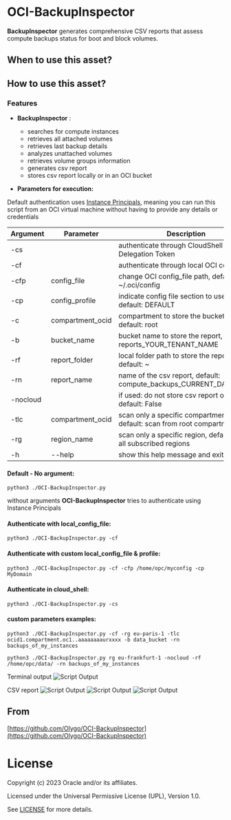 # OCI-BackupInspector

**BackupInspector** generates comprehensive CSV reports that assess compute backups status for boot and block volumes.

## When to use this asset?
 
## How to use this asset?

### Features 
- **BackupInspector** :
	- searches for compute instances
	- retrieves all attached volumes
	- retrieves last backup details
	- analyzes unattached volumes
	- retrieves volume groups information
	- generates csv report
	- stores csv report locally or in an OCI bucket 


- **Parameters for execution:**

Default authentication uses [Instance Principals](https://docs.public.oneportal.content.oci.oraclecloud.com/en-us/iaas/Content/Identity/Tasks/callingservicesfrominstances.htm), meaning you can run this script from an OCI virtual machine without having to provide any details or credentials

| Argument      | Parameter         | Description                                                          |
| -----------   | ----------------- | -------------------------------------------------------------------- |
| -cs           |                   | authenticate through CloudShell Delegation Token                     | 
| -cf           |                   | authenticate through local OCI config_file                           | 
| -cfp          | config_file       | change OCI config_file path, default: ~/.oci/config                  | 
| -cp           | config_profile    | indicate config file section to use, default: DEFAULT                | 
| -c            | compartment_ocid  | compartment to store the bucket report, default: root                | 
| -b            | bucket_name       | bucket name to store the report, default: reports_YOUR_TENANT_NAME   | 
| -rf           | report_folder     | local folder path to store the report, default: ~                    | 
| -rn           | report_name       | name of the csv report, default: compute_backups_CURRENT_DATE_TIME   | 
| -nocloud      |                   | if used: do not store csv report on OCI, default: False              | 
| -tlc          | compartment_ocid  | scan only a specific compartment, default: scan from root compartment| 
| -rg           | region_name       | scan only a specific region, default: scan all subscribed regions    | 
| -h            | --help            | show this help message and exit                                      | 

#### Default - No argument:
	
	python3 ./OCI-BackupInspector.py

without arguments **OCI-BackupInspector** tries to authenticate using Instance Principals

#### Authenticate with local_config_file:
	
	python3 ./OCI-BackupInspector.py -cf

#### Authenticate with custom local_config_file & profile:
	
	python3 ./OCI-BackupInspector.py -cf -cfp /home/opc/myconfig -cp MyDomain

#### Authenticate in cloud_shell:
	
	python3 ./OCI-BackupInspector.py -cs

#### custom parameters examples:
	
	python3 ./OCI-BackupInspector.py -cf -rg eu-paris-1 -tlc ocid1.compartment.oc1..aaaaaaaaurxxxx -b data_bucket -rn backups_of_my_instances

	python3 ./OCI-BackupInspector.py rg eu-frankfurt-1 -nocloud -rf /home/opc/data/ -rn backups_of_my_instances
	
Terminal output
![Script Output](./images/output.png)

CSV report
![Script Output](./images/csv1.png)
![Script Output](./images/csv2.png)
![Script Output](./images/csv3.png)

## From

[https://github.com/Olygo/OCI-BackupInspector](https://github.com/Olygo/OCI-BackupInspector)

# License

Copyright (c) 2023 Oracle and/or its affiliates.

Licensed under the Universal Permissive License (UPL), Version 1.0.

See [LICENSE](https://github.com/oracle-devrel/technology-engineering/blob/folder-structure/LICENSE) for more details.
